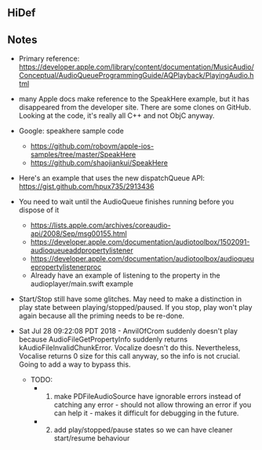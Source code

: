 ## HiDef

## Notes
* Primary reference: https://developer.apple.com/library/content/documentation/MusicAudio/Conceptual/AudioQueueProgrammingGuide/AQPlayback/PlayingAudio.html
* many Apple docs make reference to the SpeakHere example, but it has disappeared from the developer site. There are some clones on GitHub. Looking at the code, it's really all C++ and not ObjC anyway.
* Google: speakhere sample code
  * https://github.com/robovm/apple-ios-samples/tree/master/SpeakHere
  * https://github.com/shaojiankui/SpeakHere
* Here's an example that uses the new dispatchQueue API: https://gist.github.com/hpux735/2913436
* You need to wait until the AudioQueue finishes running before you dispose of it
  * https://lists.apple.com/archives/coreaudio-api/2008/Sep/msg00155.html
  * https://developer.apple.com/documentation/audiotoolbox/1502091-audioqueueaddpropertylistener
  * https://developer.apple.com/documentation/audiotoolbox/audioqueuepropertylistenerproc
  * Already have an example of listening to the property in the audioplayer/main.swift example

* Start/Stop still have some glitches. May need to make a distinction in play state between playing/stopped/paused. If you stop, play won't play again because all the priming needs to be re-done.

* Sat Jul 28 09:22:08 PDT 2018 - AnvilOfCrom suddenly doesn't play because AudioFileGetPropertyInfo suddenly returns kAudioFileInvalidChunkError. Vocalize doesn't do this. Nevertheless, Vocalise returns 0 size for this call anyway, so the info is not crucial. Going to add a way to bypass this.
  * TODO:
    * 1) make PDFileAudioSource have ignorable errors instead of catching any error - should not allow throwing an error if you can help it - makes it difficult for debugging in the future.
    * 2) add play/stopped/pause states so we can have cleaner start/resume behaviour
    
